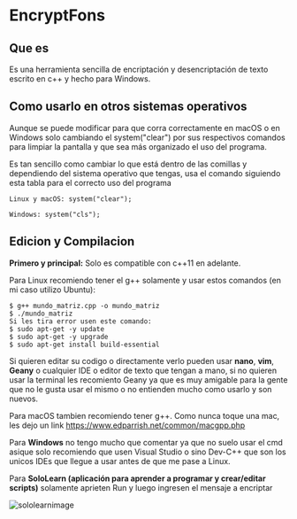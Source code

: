 # EncryptFons

## Que es
Es una herramienta sencilla de encriptación y desencriptación de texto escrito en c++ y hecho para Windows.

## Como usarlo en otros sistemas operativos
Aunque se puede modificar para que corra correctamente en macOS o en Windows solo cambiando el system("clear") por sus respectivos comandos para limpiar la pantalla y que sea más organizado el uso del programa.

Es tan sencillo como cambiar lo que está dentro de las comillas y dependiendo del sistema operativo que tengas, usa el comando siguiendo esta tabla para el correcto uso del programa

```
Linux y macOS: system("clear");

Windows: system("cls");
```

## Edicion y Compilacion

**Primero y principal:** Solo es compatible con c++11 en adelante.

Para Linux recomiendo tener el g++ solamente y usar estos comandos (en mi caso utilizo Ubuntu):

```
$ g++ mundo_matriz.cpp -o mundo_matriz
$ ./mundo_matriz
Si les tira error usen este comando:
$ sudo apt-get -y update
$ sudo apt-get -y upgrade
$ sudo apt-get install build-essential
```

Si quieren editar su codigo o directamente verlo pueden usar **nano**, **vim**, **Geany** o cualquier IDE o editor de texto que tengan a mano, si no quieren usar la terminal les recomiento Geany ya que es muy amigable para la gente que no le gusta usar el mismo o no entienden mucho como usarlo y son nuevos.

Para macOS tambien recomiendo tener g++. Como nunca toque una mac, les dejo un link https://www.edparrish.net/common/macgpp.php

Para **Windows** no tengo mucho que comentar ya que no suelo usar el cmd asique solo recomiendo que usen Visual Studio o sino Dev-C++ que son los unicos IDEs que llegue a usar antes de que me pase a Linux.

Para **SoloLearn (aplicación para aprender a programar y crear/editar scripts)** solamente aprieten Run y luego ingresen el mensaje a encriptar

![sololearnimage](https://user-images.githubusercontent.com/65317862/193148130-b5b05098-dff0-4fa6-9350-40f40dc44e29.jpeg)

